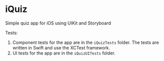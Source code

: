# iQuiz

Simple quiz app for iOS using UIKit and Storyboard

Tests:

1. Component tests for the app are in the `iQuizTests` folder. The tests are written in Swift and use the XCTest framework.
2. UI tests for the app are in the `iQuizUITests` folder.
